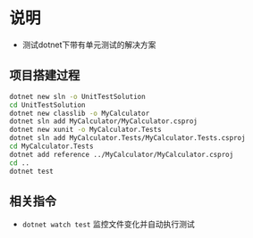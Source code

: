 # 说明

* 测试dotnet下带有单元测试的解决方案

## 项目搭建过程

``` bash
dotnet new sln -o UnitTestSolution
cd UnitTestSolution
dotnet new classlib -o MyCalculator
dotnet sln add MyCalculator/MyCalculator.csproj
dotnet new xunit -o MyCalculator.Tests
dotnet sln add MyCalculator.Tests/MyCalculator.Tests.csproj
cd MyCalculator.Tests
dotnet add reference ../MyCalculator/MyCalculator.csproj
cd ..
dotnet test
```

## 相关指令

* `dotnet watch test` 监控文件变化并自动执行测试
